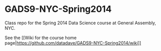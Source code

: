 GADS9-NYC-Spring2014
====================

Class repo for the Spring 2014 Data Science course at General Assembly, NYC.

See the [[Wiki for the course home page|https://github.com/datadave/GADS9-NYC-Spring2014/wiki]]
